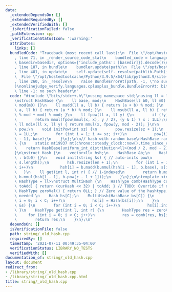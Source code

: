 ```yaml
---
data:
  _extendedDependsOn: []
  _extendedRequiredBy: []
  _extendedVerifiedWith: []
  _isVerificationFailed: false
  _pathExtension: cpp
  _verificationStatusIcon: ':warning:'
  attributes:
    links: []
  bundledCode: "Traceback (most recent call last):\n  File \"/opt/hostedtoolcache/Python/3.9.5/x64/lib/python3.9/site-packages/onlinejudge_verify/documentation/build.py\"\
    , line 71, in _render_source_code_stat\n    bundled_code = language.bundle(stat.path,\
    \ basedir=basedir, options={'include_paths': [basedir]}).decode()\n  File \"/opt/hostedtoolcache/Python/3.9.5/x64/lib/python3.9/site-packages/onlinejudge_verify/languages/cplusplus.py\"\
    , line 187, in bundle\n    bundler.update(path)\n  File \"/opt/hostedtoolcache/Python/3.9.5/x64/lib/python3.9/site-packages/onlinejudge_verify/languages/cplusplus_bundle.py\"\
    , line 401, in update\n    self.update(self._resolve(pathlib.Path(included), included_from=path))\n\
    \  File \"/opt/hostedtoolcache/Python/3.9.5/x64/lib/python3.9/site-packages/onlinejudge_verify/languages/cplusplus_bundle.py\"\
    , line 260, in _resolve\n    raise BundleErrorAt(path, -1, \"no such header\"\
    )\nonlinejudge_verify.languages.cplusplus_bundle.BundleErrorAt: bits/stdc++.h:\
    \ line -1: no such header\n"
  code: "#include \"bits/stdc++.h\"\nusing namespace std;\nusing ll = long long;\n\
    \nstruct HashBase {\n    ll base, mod;\n    HashBase(ll b0, ll m0) : base(b0),\
    \ mod(m0) {}\n    ll madd(ll a, ll b) { return (a + b) % mod; }\n    ll mmul(ll\
    \ a, ll b) { return (a * b) % mod; }\n    ll msub(ll a, ll b) { return ((a - b)\
    \ % mod + mod) % mod; }\n    ll fpow(ll x, ll y) {\n        if (!y) return 1LL;\n\
    \        return mmul(fpow(mmul(x, x), y / 2), (y & 1) ? x : 1LL);\n    }\n   \
    \ ll mdiv(ll x, ll y) { return mmul(x, fpow(y, mod - 2)); }\n\n    vector<ll>\
    \ pow;\n    void initPow(int sz) {\n        pow.resize(sz + 1);\n        pow[0]\
    \ = 1LL;\n        for (int i = 1; i <= sz; i++)\n            pow[i] = mmul(pow[i\
    \ - 1], base);\n    }\n};\n\n// hash with random base\nHashBase randBase(ll mod)\
    \ {\n    static mt19937 mt(chrono::steady_clock::now().time_since_epoch().count());\n\
    \    return HashBase(uniform_int_distribution<ll>(mod / 2, mod - 2)(mt), mod);\n\
    }\n\nstruct Hash {\n    vector<ll> hsh;\n    HashBase &b;\n    Hash(HashBase &b0)\
    \ : b(b0) {}\n    void init(string &s) { // auto-inits pow\n        int len =\
    \ s.length();\n        hsh.resize(len + 1);\n        for (int i = 1; i <= len;\
    \ i++)\n            hsh[i] = b.madd(b.mmul(hsh[i - 1], b.base), s[i - 1]);\n \
    \   }\n    ll get(int l, int r) { // 1-indexed\n        return b.msub(hsh[r],\
    \ b.mmul(hsh[l - 1], b.pow[r - l + 1]));\n    }\n};\n\ntemplate <int C, typename\
    \ HashType = ll>\nstruct MultiHash {\n    HashType comb(HashType curHash, HashType\
    \ toAdd) { return (curHash << 32) | toAdd; } // TODO: Override if needed\n   \
    \ HashType zeroVal() { return 0LL; } // Zero value of the hashtype, override if\
    \ needed \n    Hash hs[C];\n    MultiHash(HashBase bs[C]) {\n        for (int\
    \ i = 0; i < C; i++)\n            hs[i] = Hash(bs[i]);\n    }\n    void init(string\
    \ &s) {\n        for (int i = 0; i < C; i++)\n            hs[i].init(s);\n   \
    \ }\n    HashType get(int l, int r) {\n        HashType res = zeroVal();\n   \
    \     for (int i = 0; i < C; i++)\n            res = comb(res, hs[i].get(l, r));\n\
    \        return res;\n    }\n};\n"
  dependsOn: []
  isVerificationFile: false
  path: string/_old_hash.cpp
  requiredBy: []
  timestamp: '2021-07-11 00:49:35-04:00'
  verificationStatus: LIBRARY_NO_TESTS
  verifiedWith: []
documentation_of: string/_old_hash.cpp
layout: document
redirect_from:
- /library/string/_old_hash.cpp
- /library/string/_old_hash.cpp.html
title: string/_old_hash.cpp
---
```

